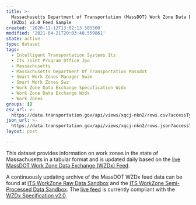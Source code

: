```yaml
---
title: >-
  Massachusetts Department of Transportation (MassDOT) Work Zone Data Exchange
  (WZDx) v2.0 Feed Sample
created: '2020-11-12T13:02:13.585500'
modified: '2021-04-21T20:03:40.559861'
state: active
type: dataset
tags:
  - Intelligent Transportation Systems Its
  - Its Joint Program Office Jpo
  - Massachusetts
  - Massachusetts Department Of Transportation Massdot
  - Smart Work Zones Manager Swzm
  - Smart Work Zones Swz
  - Work Zone Data Exchange Specification Wzdx
  - Work Zone Data Exchange Wzdx
  - Work Zones
groups: []
csv_url: >-
  https://data.transportation.gov/api/views/xqcj-nkn2/rows.csv?accessType=DOWNLOAD
json_url: >-
  https://data.transportation.gov/api/views/xqcj-nkn2/rows.json?accessType=DOWNLOAD
layout: post

---
```

This dataset provides information on work zones in the state of Massachusetts in a tabular format and is updated daily based on the <a href="https://wzdx.massdot-swzm.com/massdot_wzdx_v2.0.geojson" target="_blank" rel="noopener">live MassDOT Work Zone Data Exchange (WZDx) Feed</a>.

A continuously updating archive of the MassDOT WZDx feed data can be found at <a href="http://usdot-its-workzone-raw-public-data.s3.amazonaws.com/index.html" target="_blank" rel="noopener">ITS WorkZone Raw Data Sandbox</a> and the <a href="http://usdot-its-workzone-public-data.s3.amazonaws.com/index.html" target="_blank" rel="noopener">ITS WorkZone Semi-Processed Data Sandbox</a>.  The <a href="https://wzdx.massdot-swzm.com/massdot_wzdx_v2.0.geojson" target="_blank" rel="noopener">live feed</a> is currently compliant with the <a href="https://github.com/usdot-jpo-ode/jpo-wzdx/tree/v2.0" target="_blank" rel="noopener">WZDx Specification v2.0</a>.
